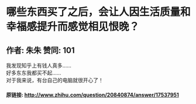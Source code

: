 # 哪些东西买了之后，会让人因生活质量和幸福感提升而感觉相见恨晚？
## 作者: 朱朱  赞同: 101
我发现知乎上有钱人真多……  
好多东东我都买不起……  
对于我来说，有台自己的电脑就很开心了！

#### 原链接: http://www.zhihu.com/question/20840874/answer/17537951